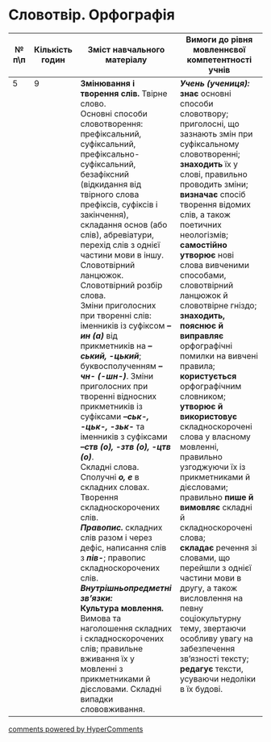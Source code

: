 <div id="hypercomments_widget" class="js-hypercomments-widget invisible"></div>

# Словотвір. Орфографія

<table>
  <tr>
    <td width="10%" align="center"><b>№ <br>п\п</br></b></td>
    <td width="5%" align="center"><b>Кількість годин</b></td>  
    <td width="40%" align="center"><b>Зміст навчального матеріалу</b></td>
    <td width="45%" align="center"><b>Вимоги до рівня мовленнєвої компетентності учнів</b></td>
  </tr>
<tbody>
  <tr>
<td width="10%" style="vertical-align:top !important;">5</td>
<td width="5%" style="vertical-align:top !important;">9</td>
    <td width="40%" style="vertical-align:top !important;">
<b>Змінювання і творення слів.</b> Твірне слово.<br> 
Основні способи словотворення: префіксальний, суфіксальний, префіксально-суфіксальний, безафіксний (відкидання від твірного слова префіксів, суфіксів і закінчення), складання основ (або слів), абревіатури, перехід слів з однієї частини мови в іншу.
Словотвірний ланцюжок. Словотвірний розбір слова. <br> 
Зміни приголосних при творенні слів: іменників із суфіксом <b><i>–ин (а)</i></b> від прикметників на <b><i>–ський, -цький</i></b>; буквосполученням <b><i>–чн- (-шн-)</i></b>. Зміни приголосних при творенні відносних прикметників із суфіксами <b><i>–ськ-, -цьк-, -зьк-</i></b> та іменників з суфіксами <b><i>–ств (о), -зтв (о), -цтв (о)</i></b>. <br>
Складні слова. Сполучні <b><i>о, е</i></b> в складних словах.<br>
Творення складноскорочених слів. <br>
<b><i>Правопис.</i></b>  складних слів разом і через дефіс, написання слів з <b><i>пів-</i></b>; правопис складноскорочених слів.  <br>
<b><i>Внутрішньопредметні  зв’язки:</i></b><br>
<b>Культура  мовлення.</b> Вимова та наголошення складних і складноскорочених слів; правильне вживання їх у мовленні з прикметниками й дієсловами. Складні випадки слововживання.</td>
    <td width="45%" style="vertical-align:top !important;">
<i><b>Учень (учениця):</b></i><br>
<b>знає</b> основні способи словотвору; приголосні, що зазнають змін при суфіксальному словотворенні;<br>
<b>знаходить</b> їх у слові, правильно проводить зміни;<br>
<b>визначає</b> спосіб творення відомих слів, а також поетичних неологізмів; <br>
<b>самостійно утворює</b> нові слова вивченими способами, словотвірний ланцюжок й словотвірне гніздо;<br>
<b>знаходить, пояснює й   виправляє</b> орфографічні помилки на вивчені правила; <br>
<b>користується</b> орфографічним словником; <br>
<b>утворює й використовує</b> складноскорочені слова у власному мовленні, правильно узгоджуючи їх із прикметниками й дієсловами; <br>
правильно <b>пише  й вимовляє</b> складні  й складноскорочені слова; <br>
<b>складає</b> речення зі словами, що перейшли з однієї частини мови в другу, а також висловлення  на певну соціокультурну тему, звертаючи особливу увагу на забезпечення зв’язності тексту; <br>
<b>редагує</b> тексти, усуваючи недоліки в їх будові. </td>
  </tr>
</tbody>
</table>

<div class="js-hypercomments-container">
<a href="http://hypercomments.com" class="hc-link" title="comments widget">comments powered by HyperComments</a>
</div>